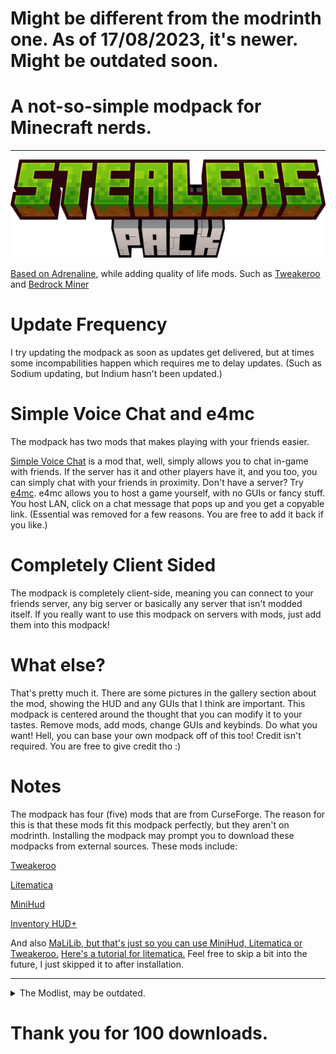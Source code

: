 # Might be different from the modrinth one. As of 17/08/2023, it's newer. Might be outdated soon.

# A not-so-simple modpack for Minecraft nerds.

---

![A picture of a Minecraft title saying Stealers Pack.](https://github.com/MrWomanStealer/Stealer-s-Pack/blob/main/minecraft_title.png?raw=true)

[Based on Adrenaline](https://modrinth.com/modpack/adrenaline), while adding quality of life mods. Such as [Tweakeroo](https://www.curseforge.com/minecraft/mc-mods/tweakeroo) and [Bedrock Miner](https://modrinth.com/mod/next-fabric-bedrock-miner)


# Update Frequency

I try updating the modpack as soon as updates get delivered, but at times some incompabilities happen which requires me to delay updates. (Such as Sodium updating, but Indium hasn't been updated.)


# Simple Voice Chat and e4mc
The modpack has two mods that makes playing with your friends easier.

[Simple Voice Chat](https://modrinth.com/plugin/simple-voice-chat) is a mod that, well, simply allows you to chat in-game with friends. If the server has it and other players have it, and you too, you can simply chat with your friends in proximity.
Don't have a server? Try [e4mc](https://modrinth.com/mod/e4mc).  e4mc allows you to host a game yourself, with no GUIs or fancy stuff. You host LAN, click on a chat message that pops up and you get a copyable link.
(Essential was removed for a few reasons. You are free to add it back if you like.)


# Completely Client Sided
The modpack is completely client-side, meaning you can connect to your friends server, any big server or basically any server that isn't modded itself.
If you really want to use this modpack on servers with mods, just add them into this modpack!


# What else?

That's pretty much it. There are some pictures in the gallery section about the mod, showing the HUD and any GUIs that I think are important. This modpack is centered around the thought that you can modify it to your tastes. Remove mods, add mods, change GUIs and keybinds. Do what you want! Hell, you can base your own modpack off of this too! Credit isn't required. You are free to give credit tho :)



# Notes

The modpack has four (five) mods that are from CurseForge. The reason for this is that these mods fit this modpack perfectly, but they aren't on modrinth. Installing the modpack may prompt you to download these modpacks from external sources. These mods include:

[Tweakeroo](https://www.curseforge.com/minecraft/mc-mods/tweakeroo)

[Litematica](https://www.curseforge.com/minecraft/mc-mods/litematica)

[MiniHud](https://www.curseforge.com/minecraft/mc-mods/minihud)

[Inventory HUD+](https://www.curseforge.com/minecraft/mc-mods/inventory-hud-forge)

And also [MaLiLib, but that's just so you can use MiniHud, Litematica or Tweakeroo.](https://www.curseforge.com/minecraft/mc-mods/malilib)
[Here's a tutorial for litematica.](https://youtu.be/aMZSXAKZzpo?t=134) Feel free to skip a bit into the future, I just skipped it to after installation.

---


<details>
<summary>The Modlist, may be outdated.</summary>

```
antighost-1.20-fabric0.83.0-1.1.5.jar
appleskin-fabric-mc1.20-2.5.0.jar
architectury-9.1.12-fabric.jar
bactromod-1.8.jar
balm-fabric-1.20-7.0.7.jar
bedrock-miner-1.20.1-1.1.8.jar
bedrockwaters-1.7.7+1.20.1.jar
better-selection-1.2.jar
better-sign-edit-1.1.0.jar
betteraddserver-1.0.1-1.20.1.jar
BetterAdvancements-Fabric-1.20.1-0.3.2.161.jar
bettercommandblockui-0.4.2-1.20.jar
BetterF3-7.0.1-Fabric-1.20.1.jar
bettermounthud-1.2.2.jar
betterstats-2.10.3+1.20.1.jar
boathud-1.1.4.jar
c2me-fabric-mc1.20.1-0.2.0+alpha.10.98.jar
chat_heads-0.10.20-fabric-1.20.jar
clientsidenoteblocks-2.6.jar
clienttweaks-fabric-1.20-11.0.0.jar
cloth-config-11.1.106-fabric.jar
completeconfig-2.5.0.jar
continuity-3.0.0-beta.3+1.20.1.jar
Controlling-fabric-1.20.1-12.0.2.jar
Debugify-1.20.1+2.0.jar
dynamic-fps-2.4.0.jar
enhancedblockentities-0.9+1.20.jar
entityculling-fabric-1.6.2-mc1.20.jar
Essential-fabric_1-19.jar
EssentialGUI-1.9.1+1.20.1.jar
fabric-api-0.87.0+1.20.1.jar
fabric-language-kotlin-1.10.8+kotlin.1.9.0.jar
Fastload+1.18.2-1.20-3.4.0.jar
fastquit-3.0.0-beta.2+1.20+.jar
fastrandom-1.3.jar
ferritecore-6.0.0-fabric.jar
graphutil-fabric-1.0.0-mc1.20.1.jar
holdthatchunk-2.0.1+1.19.jar
ImmediatelyFast-1.1.27+1.20.1.jar
indium-1.0.24+mc1.20.1.jar
InventoryProfilesNext-fabric-1.20-1.10.6.jar
invhud.fabric.1.20-3.4.18.jar
iris-mc1.20.1-1.6.7.jar
language-reload-1.5.8+1.20.1.jar
libIPN-fabric-1.20-3.0.2.jar
lithium-fabric-mc1.20.1-0.11.2.jar
Log-Begone-Fabric-1.20.1-1.0.8.jar
lunade-fastanim-1.6-1.20.jar
malilib-fabric-1.20.1-0.16.1.jar
minihud-fabric-1.20.1-0.27.0.jar
modelfix-1.14-fabric.jar
modernfix-fabric-5.6.1+mc1.20.1.jar
modlist.txt
modmenu-7.2.1.jar
moreculling-1.20.1-0.19.0.jar
no-telemetry-1.7.0.jar
NoChatReports-FABRIC-1.20.1-v2.2.2.jar
notenoughanimations-fabric-1.6.4-mc1.20.jar
noxesium-1.0.2.jar
reeses_sodium_options-1.6.4+mc1.20.1-build.94.jar
RoughlyEnoughItems-12.0.645.jar
RoughlyEnoughProfessions-fabric-1.20.1-2.0.1.jar
sbet-1.1.1.jar
Searchables-fabric-1.20.1-1.0.1.jar
smoothmenu-1.0.0.jar
sneaktweak-1.9.0.jar
sodium-extra-0.5.1+mc1.20.1-build.112.jar
sodium-fabric-mc1.20.1-0.5.1.jar
spark-1.10.42-fabric.jar
starlight-1.1.2+fabric.dbc156f.jar
threadtweak-fabric-1.20.1-0.1.0.jar
tweakeroo-fabric-1.20.1-0.17.1.jar
vmp-fabric-mc1.20.1-0.2.0+beta.7.100-all.jar
voicechat-fabric-1.20.1-2.4.20.jar
vt-downloader-2.0.7+1.20.1.jar
xaero-zoomout-fabric-1.0.0+mc1.20.jar
xaeroarrowfix-fabric-1.3+1.20.jar
XaeroPlus-Fabric-1.20.1-39-WM1.32.0-MM23.6.1.jar
XaerosWorldMap_1.33.0_Fabric_1.20.jar
Xaeros_Minimap_23.6.2_Fabric_1.20.jar
yet-another-config-lib-fabric-3.1.0+1.20.jar
yosbr-0.1.2.jar
Zoomify-2.11.0.jar
```

</details>

# Thank you for 100 downloads.
